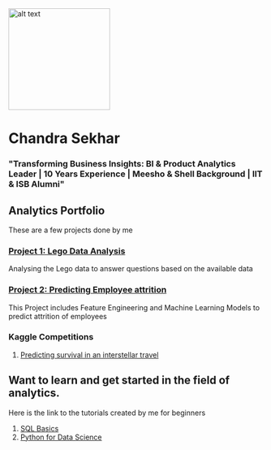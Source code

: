 <img src="https://github.com/iamchansekhar/iamchansekhar.github.io/assets/36980339/505adbb0-d95c-45c5-b66c-b58b66b97c8b" alt="alt text" width="200" height="200">

# Chandra Sekhar 

### "Transforming Business Insights: BI & Product Analytics Leader | 10 Years Experience | Meesho & Shell Background | IIT & ISB Alumni"


## Analytics Portfolio
These are a few projects done by me
### [**Project 1: Lego Data Analysis**](https://github.com/iamchansekhar/Lego-Data-analysis)


Analysing the Lego data to answer questions based on the available data

### [ Project 2: Predicting Employee attrition](https://github.com/iamchansekhar/Predicting-Attrition-of-Employees)
This Project includes Feature Engineering and Machine Learning Models to predict attrition of employees

### Kaggle Competitions
1. [Predicting survival in an interstellar travel](https://www.kaggle.com/code/chan4483/titanic-spaceship-cs-v2)


## Want to learn and get started in the field of analytics.
Here is the link to the tutorials created by me for beginners
1. [SQL Basics](https://www.youtube.com/playlist?list=PLvDM8-LZ_yFiG_MYoVttLNfwXVRlQ9uF5)
2. [Python for Data Science](https://www.youtube.com/playlist?list=PLvDM8-LZ_yFi-xonbHk13nUXvoprVMQXC)
